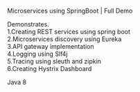 Microservices using SpringBoot | Full Demo   

Demonstrates.  
1.Creating REST services using spring boot  
2.Microservices discovery using Eureka  
3.API gateway implementation  
4.Logging using Slf4j  
5.Tracing using sleuth and zipkin  
6.Creating Hystrix Dashboard  

 
Java 8  